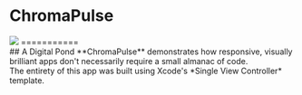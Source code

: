 # ChromaPulse
<img src="https://raw.githubusercontent.com/MadArkitekt/MadArkitekt.github.io/master/assets/images/chromaPulseIcon.png" >
===========
<br>
## A Digital Pond  
**ChromaPulse**  demonstrates  how responsive, visually brilliant apps don't necessarily
 require a small almanac of code. <br>
 The entirety of this app was built using Xcode's *Single View Controller* template.
